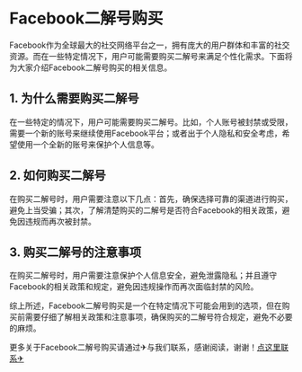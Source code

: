 # Facebook二解号购买

Facebook作为全球最大的社交网络平台之一，拥有庞大的用户群体和丰富的社交资源。而在一些特定情况下，用户可能需要购买二解号来满足个性化需求。下面将为大家介绍Facebook二解号购买的相关信息。

## 1. 为什么需要购买二解号

在一些特定的情况下，用户可能需要购买二解号。比如，个人账号被封禁或受限，需要一个新的账号来继续使用Facebook平台；或者出于个人隐私和安全考虑，希望使用一个全新的账号来保护个人信息等。

## 2. 如何购买二解号

在购买二解号时，用户需要注意以下几点：首先，确保选择可靠的渠道进行购买，避免上当受骗；其次，了解清楚购买的二解号是否符合Facebook的相关政策，避免因违规而再次被封禁。

## 3. 购买二解号的注意事项

在购买二解号时，用户需要注意保护个人信息安全，避免泄露隐私；并且遵守Facebook的相关政策和规定，避免因违规操作而再次面临封禁的风险。

综上所述，Facebook二解号购买是一个在特定情况下可能会用到的选项，但在购买前需要仔细了解相关政策和注意事项，确保购买的二解号符合规定，避免不必要的麻烦。

更多关于Facebook二解号购买请通过✈与我们联系，感谢阅读，谢谢！[点这里联系✈](https://tg.k02.cc)